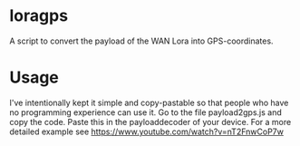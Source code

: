 # loragps
A script to convert the payload of the WAN Lora into GPS-coordinates. 

# Usage
I've intentionally kept it simple and copy-pastable so that people who have no programming experience can use it. Go to the file payload2gps.js and copy the code. Paste this in the payloaddecoder of your device. For a more detailed example see https://www.youtube.com/watch?v=nT2FnwCoP7w 
